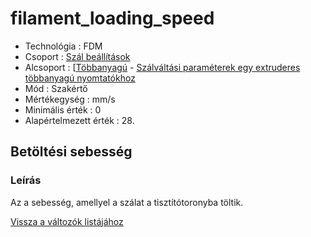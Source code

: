 # filament\_loading\_speed

* Technológia : FDM
* Csoport : [Szál beállítások](../filament_settings/filament_settings.md)
* Alcsoport : \[[Többanyagú](../filament_settings/filament_settings.md#multimatériaux) - [Szálváltási paraméterek egy extruderes többanyagú nyomtatókhoz](filament_loading_speed.md)
* Mód : Szakértő
* Mértékegység : mm/s
* Minimális érték :  0
* Alapértelmezett érték : 28.

## Betöltési sebesség

### Leírás

Az a sebesség, amellyel a szálat a tisztítótoronyba töltik.

[Vissza a változók listájához](/)

